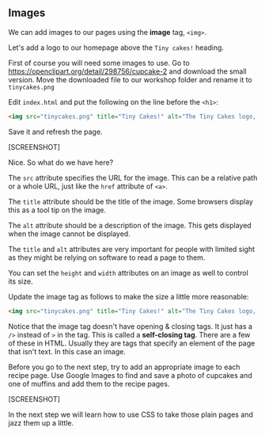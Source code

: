 ## Images

We can add images to our pages using the **image** tag, `<img>`.

Let's add a logo to our homepage above the `Tiny cakes!` heading.

First of course you will need some images to use.  Go to https://openclipart.org/detail/298756/cupcake-2 and download the small version.  Move the downloaded file to our workshop folder and rename it to `tinycakes.png`

Edit `index.html` and put the following on the line before the  `<h1>`:

```html
<img src="tinycakes.png" title="Tiny Cakes!" alt="The Tiny Cakes logo, a stylized cartoon cupcake."/>
```

Save it and refresh the page.

[SCREENSHOT]

Nice. So what do we have here?

The `src` attribute specifies the URL for the image.  This can be a relative path or a whole URL, just like the `href` attribute of `<a>`.

The `title` attribute should be the title of the image.  Some browsers display this as a tool tip on the image.

The `alt` attribute should be a description of the image.  This gets displayed when the image cannot be displayed.

The `title` and `alt` attributes are very important for people with limited sight as they might be relying on software to read a page to them.

You can set the `height` and `width` attributes on an image as well to control its size.

Update the image tag as follows to make the size a little more reasonable:

```html
<img src="tinycakes.png" title="Tiny Cakes!" alt="The Tiny Cakes logo, a stylized cartoon cupcake." height="477" width="377" />
```

Notice that the image tag doesn't have opening & closing tags.  It just has a `/>` instead of `>` in the tag.  This is called a **self-closing tag**.  There are a few of these in HTML.  Usually they are tags that specify an element of the page that isn't text.  In this case an image.

Before you go to the next step, try to add an appropriate image to each recipe page.  Use Google Images to find and save a photo of cupcakes and one of muffins and add them to the recipe pages.

[SCREENSHOT]

In the next step we will learn how to use CSS to take those plain pages and jazz them up a little.
